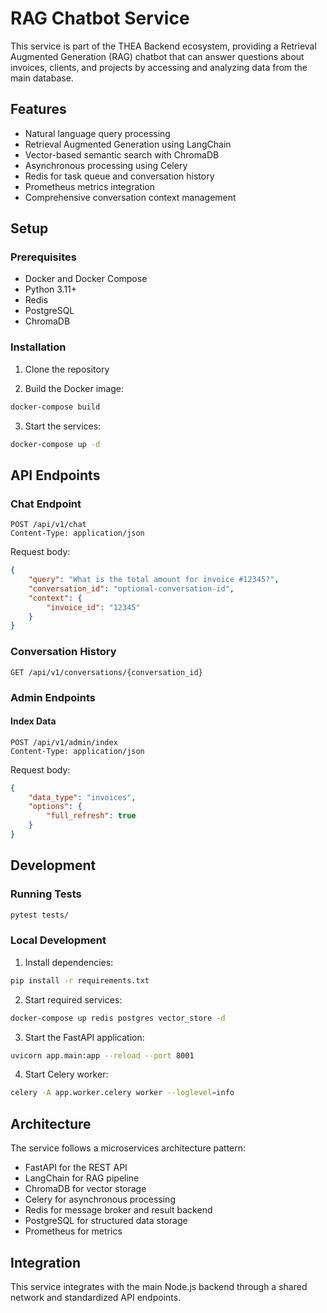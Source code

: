 # RAG Chatbot Service

This service is part of the THEA Backend ecosystem, providing a Retrieval Augmented Generation (RAG) chatbot that can answer questions about invoices, clients, and projects by accessing and analyzing data from the main database.

## Features

- Natural language query processing
- Retrieval Augmented Generation using LangChain
- Vector-based semantic search with ChromaDB
- Asynchronous processing using Celery
- Redis for task queue and conversation history
- Prometheus metrics integration
- Comprehensive conversation context management

## Setup

### Prerequisites

- Docker and Docker Compose
- Python 3.11+
- Redis
- PostgreSQL
- ChromaDB

### Installation

1. Clone the repository

2. Build the Docker image:
```bash
docker-compose build
```

3. Start the services:
```bash
docker-compose up -d
```

## API Endpoints

### Chat Endpoint
```
POST /api/v1/chat
Content-Type: application/json
```

Request body:
```json
{
    "query": "What is the total amount for invoice #12345?",
    "conversation_id": "optional-conversation-id",
    "context": {
        "invoice_id": "12345"
    }
}
```

### Conversation History
```
GET /api/v1/conversations/{conversation_id}
```

### Admin Endpoints

#### Index Data
```
POST /api/v1/admin/index
Content-Type: application/json
```

Request body:
```json
{
    "data_type": "invoices",
    "options": {
        "full_refresh": true
    }
}
```

## Development

### Running Tests
```bash
pytest tests/
```

### Local Development
1. Install dependencies:
```bash
pip install -r requirements.txt
```

2. Start required services:
```bash
docker-compose up redis postgres vector_store -d
```

3. Start the FastAPI application:
```bash
uvicorn app.main:app --reload --port 8001
```

4. Start Celery worker:
```bash
celery -A app.worker.celery worker --loglevel=info
```

## Architecture

The service follows a microservices architecture pattern:

- FastAPI for the REST API
- LangChain for RAG pipeline
- ChromaDB for vector storage
- Celery for asynchronous processing
- Redis for message broker and result backend
- PostgreSQL for structured data storage
- Prometheus for metrics

## Integration

This service integrates with the main Node.js backend through a shared network and standardized API endpoints.